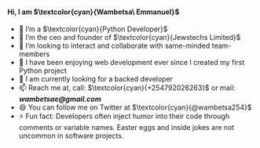 #### Hi, I am $\textcolor{cyan}{Wambetsa\ Emmanuel}$

- 🔭 I’m a $\textcolor{cyan}{Python Developer}$
- 🌱 I’m the ceo and founder of $\textcolor{cyan}{Jewstechs Limited}$
- 👯 I’m looking to interact and collaborate with same-minded team-members
- 🤔 I have been enjoying web development ever since I created my first Python project
- 💬 I am currently looking for a backed developer
- 📫 Reach me at, call: $\textcolor{cyan}{+254792026263}$ or mail: ___wambetsae@gmail.com___
- 😄 You can follow me on Twitter at $\textcolor{cyan}{@wambetsa254}$
- ⚡ Fun fact: Developers often inject humor into their code through comments or variable names. Easter eggs and inside jokes are not uncommon in software projects.

